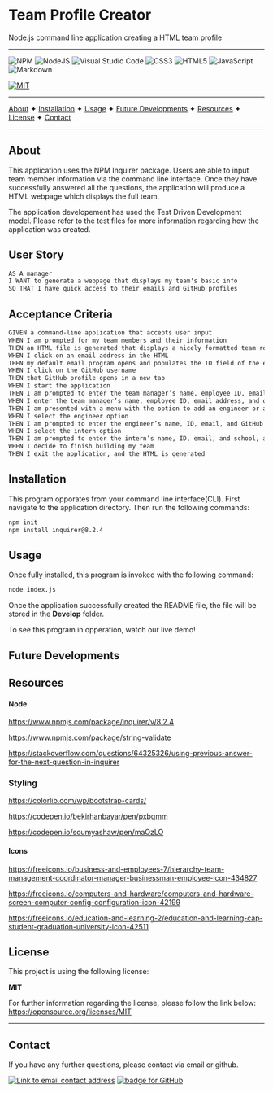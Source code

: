 # Team Profile Creator
Node.js command line application creating a HTML team profile

----------------------------------------------------------------

![NPM](https://img.shields.io/badge/NPM-%23000000.svg?style=for-the-badge&logo=npm&logoColor=white) ![NodeJS](https://img.shields.io/badge/node.js-6DA55F?style=for-the-badge&logo=node.js&logoColor=white) ![Visual Studio Code](https://img.shields.io/badge/Visual%20Studio%20Code-0078d7.svg?style=for-the-badge&logo=visual-studio-code&logoColor=white)   ![CSS3](https://img.shields.io/badge/css3-%231572B6.svg?style=for-the-badge&logo=css3&logoColor=white)  ![HTML5](https://img.shields.io/badge/html5-%23E34F26.svg?style=for-the-badge&logo=html5&logoColor=white)   ![JavaScript](https://img.shields.io/badge/javascript-%23323330.svg?style=for-the-badge&logo=javascript&logoColor=%23F7DF1E)   ![Markdown](https://img.shields.io/badge/markdown-%23000000.svg?style=for-the-badge&logo=markdown&logoColor=white)  

[![MIT](https://img.shields.io/badge/License-MIT-yellow?style=for-the-badge)](https://opensource.org/licenses/MIT)

----------------------------------------------------------------
<!-- FIXME: future developements link not working -->

[About](#about)  ✦  [Installation](#installation)  ✦  [Usage](#usage)  ✦  [Future Developments](#future_developements)  ✦  [Resources](#resources)  ✦  [License](#license)  ✦  [Contact](#contact)

----------------------------------------------------------------

## About
This application uses the NPM Inquirer package. Users are able to input team member information via the command line interface. Once they have successfully answered all the questions, the application will produce a HTML webpage  which displays the full team. 

The application developement has used the Test Driven Development model. Please refer to the test files for more information regarding how the application was created. 

## User Story
```md
AS A manager
I WANT to generate a webpage that displays my team's basic info
SO THAT I have quick access to their emails and GitHub profiles
```

## Acceptance Criteria
```md
GIVEN a command-line application that accepts user input
WHEN I am prompted for my team members and their information
THEN an HTML file is generated that displays a nicely formatted team roster based on user input
WHEN I click on an email address in the HTML
THEN my default email program opens and populates the TO field of the email with the address
WHEN I click on the GitHub username
THEN that GitHub profile opens in a new tab
WHEN I start the application
THEN I am prompted to enter the team manager’s name, employee ID, email address, and office number
WHEN I enter the team manager’s name, employee ID, email address, and office number
THEN I am presented with a menu with the option to add an engineer or an intern or to finish building my team
WHEN I select the engineer option
THEN I am prompted to enter the engineer’s name, ID, email, and GitHub username, and I am taken back to the menu
WHEN I select the intern option
THEN I am prompted to enter the intern’s name, ID, email, and school, and I am taken back to the menu
WHEN I decide to finish building my team
THEN I exit the application, and the HTML is generated
```

## Installation
This program opporates from your command line interface(CLI). First navigate to the application directory. Then run the following commands:

```bash
npm init
npm install inquirer@8.2.4
```

## Usage
Once fully installed, this program is invoked with the following command:
```bash
node index.js
```
<!-- FIXME: confirm storage location -->
Once the application successfully created the README file, the file will be stored in the **Develop** folder.

To see this program in opperation, watch our live demo!
<!-- [![Youtube screen grab of live demo recording.](Develop/assets/img/youtube-screengrab.png)](https://www.youtube.com/watch?v=CsS6BedKSkE&ab_channel=CaoimheJyoti) -->

## Future Developments


## Resources
#### Node
https://www.npmjs.com/package/inquirer/v/8.2.4

https://www.npmjs.com/package/string-validate

https://stackoverflow.com/questions/64325326/using-previous-answer-for-the-next-question-in-inquirer


### Styling
https://colorlib.com/wp/bootstrap-cards/

https://codepen.io/bekirhanbayar/pen/pxbqmm

https://codepen.io/soumyashaw/pen/maOzLO

#### Icons
https://freeicons.io/business-and-employees-7/hierarchy-team-management-coordinator-manager-businessman-employee-icon-434827

https://freeicons.io/computers-and-hardware/computers-and-hardware-screen-computer-config-configuration-icon-42199

https://freeicons.io/education-and-learning-2/education-and-learning-cap-student-graduation-university-icon-42511



## License
This project is using the following license:

**MIT**

For further information regarding the license, please follow the link below:
 https://opensource.org/licenses/MIT

----------------------------------------------------------------

## Contact 
If you have any further questions, please contact via email or github.

<a href="mailto:caoimhejyoti@gmail.com"><img alt="Link to email contact address" src="https://img.shields.io/badge/email-D14836?style=for-the-badge" target="_blank" /></a>  <a href="https://github.com/caoimhejyoti"><img alt="badge for GitHub" src="https://img.shields.io/badge/github-%23121011.svg?style=for-the-badge&logo=github&logoColor=white" target="_blank" /></a>